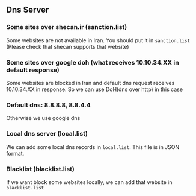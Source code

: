 ## Dns Server

### Some sites over shecan.ir (sanction.list)
Some websites are not available in Iran. You should put it in `sanction.list` (Please check that shecan supports that website)  
### Some sites over google doh (what receives 10.10.34.XX in default response)
Some websites are blocked in Iran and default dns request receives 10.10.34.XX in response. So we can use DoH(dns over http) in this case 

### Default dns: 8.8.8.8, 8.8.4.4
Otherwise we use google dns

### Local dns server (local.list)
We can add some local dns records in `local.list`. This file is in JSON format.  

### Blacklist (blacklist.list)
If we want block some websites locally, we can add that website in `blacklist.list`
